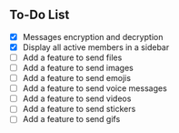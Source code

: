 ## To-Do List
- [X] Messages encryption and decryption
- [X] Display all active members in a sidebar
- [ ] Add a feature to send files
- [ ] Add a feature to send images
- [ ] Add a feature to send emojis
- [ ] Add a feature to send voice messages
- [ ] Add a feature to send videos
- [ ] Add a feature to send stickers
- [ ] Add a feature to send gifs
